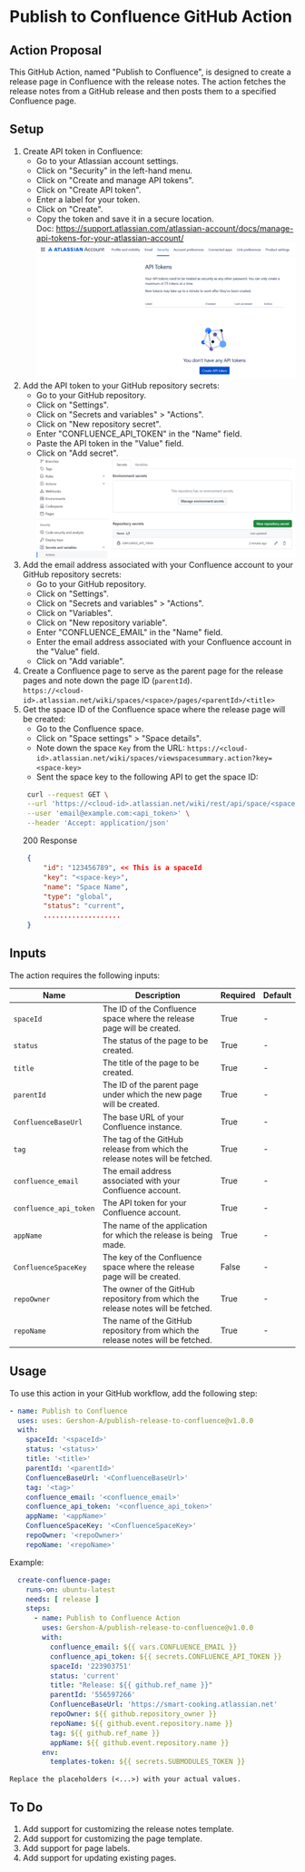 # Publish to Confluence GitHub Action

## Action Proposal

This GitHub Action, named "Publish to Confluence", is designed to create a release page in Confluence with the release notes. The action fetches the release notes from a GitHub release and then posts them to a specified Confluence page.

## Setup

1. Create API token in Confluence:
   - Go to your Atlassian account settings.
   - Click on "Security" in the left-hand menu.
   - Click on "Create and manage API tokens".
   - Click on "Create API token".
   - Enter a label for your token.
   - Click on "Create".
   - Copy the token and save it in a secure location.  
     Doc: <https://support.atlassian.com/atlassian-account/docs/manage-api-tokens-for-your-atlassian-account/>
     ![API Tokens](media/Atlassian_account_api_token.png)
2. Add the API token to your GitHub repository secrets:
   - Go to your GitHub repository.
   - Click on "Settings".
   - Click on "Secrets and variables" > "Actions".
   - Click on "New repository secret".
   - Enter "CONFLUENCE_API_TOKEN" in the "Name" field.
   - Paste the API token in the "Value" field.
   - Click on "Add secret".
   ![Action Secrets](media/Actions_secrets.png)
3. Add the email address associated with your Confluence account to your GitHub repository secrets:
    - Go to your GitHub repository.
    - Click on "Settings".
    - Click on "Secrets and variables" > "Actions".
    - Click on "Variables".
    - Click on "New repository variable".
    - Enter "CONFLUENCE_EMAIL" in the "Name" field.
    - Enter the email address associated with your Confluence account in the "Value" field.
    - Click on "Add variable".
4. Create a Confluence page to serve as the parent page for the release pages and note down the page ID (`parentId`).  
`https://<cloud-id>.atlassian.net/wiki/spaces/<space>/pages/<parentId>/<title>`  
5. Get the space ID of the Confluence space where the release page will be created:
   - Go to the Confluence space.
   - Click on "Space settings" > "Space details".
   - Note down the space `Key` from the URL:
   `https://<cloud-id>.atlassian.net/wiki/spaces/viewspacesummary.action?key=<space-key>`
   - Sent the space key to the following API to get the space ID:
   ```bash
    curl --request GET \
    --url 'https://<cloud-id>.atlassian.net/wiki/rest/api/space/<space-key>' \
    --user 'email@example.com:<api_token>' \
    --header 'Accept: application/json'
   ```
   200 Response
   ```json
    {
        "id": "123456789", << This is a spaceId
        "key": "<space-key>",
        "name": "Space Name",
        "type": "global",
        "status": "current",
        ...................
    }
   ```

## Inputs

The action requires the following inputs:

| Name                 | Description                                                                 | Required | Default                           |
|----------------------|-----------------------------------------------------------------------------|----------|-----------------------------------|
| `spaceId`            | The ID of the Confluence space where the release page will be created.      | True     | -                                 |
| `status`             | The status of the page to be created.                                       | True     | -                                 |
| `title`              | The title of the page to be created.                                        | True     | -                                 |
| `parentId`           | The ID of the parent page under which the new page will be created.         | True     | -                                 |
| `ConfluenceBaseUrl`  | The base URL of your Confluence instance.                                   | True     | -                                 |
| `tag`                | The tag of the GitHub release from which the release notes will be fetched. | True     | -                                 |
| `confluence_email`   | The email address associated with your Confluence account.                  | True     | -                                 |
| `confluence_api_token`| The API token for your Confluence account.                                  | True     | -                                 |
| `appName`            | The name of the application for which the release is being made.            | True     | -                                 |
| `ConfluenceSpaceKey` | The key of the Confluence space where the release page will be created.     | False     | -                                 |
| `repoOwner`          | The owner of the GitHub repository from which the release notes will be fetched. | True | -                                 |
| `repoName`           | The name of the GitHub repository from which the release notes will be fetched. | True | -                                 |

## Usage

To use this action in your GitHub workflow, add the following step:

```yaml
- name: Publish to Confluence
  uses: uses: Gershon-A/publish-release-to-confluence@v1.0.0
  with:
    spaceId: '<spaceId>'
    status: '<status>'
    title: '<title>'
    parentId: '<parentId>'
    ConfluenceBaseUrl: '<ConfluenceBaseUrl>'
    tag: '<tag>'
    confluence_email: '<confluence_email>'
    confluence_api_token: '<confluence_api_token>'
    appName: '<appName>'
    ConfluenceSpaceKey: '<ConfluenceSpaceKey>'
    repoOwner: '<repoOwner>'
    repoName: '<repoName>'
```

Example:

```yaml
  create-confluence-page:
    runs-on: ubuntu-latest
    needs: [ release ]
    steps:
      - name: Publish to Confluence Action
        uses: Gershon-A/publish-release-to-confluence@v1.0.0
        with:
          confluence_email: ${{ vars.CONFLUENCE_EMAIL }}
          confluence_api_token: ${{ secrets.CONFLUENCE_API_TOKEN }}
          spaceId: '223903751'
          status: 'current'
          title: "Release: ${{ github.ref_name }}"
          parentId: '556597266'
          ConfluenceBaseUrl: 'https://smart-cooking.atlassian.net'
          repoOwner: ${{ github.repository_owner }}
          repoName: ${{ github.event.repository.name }}
          tag: ${{ github.ref_name }}
          appName: ${{ github.event.repository.name }}
        env:
          templates-token: ${{ secrets.SUBMODULES_TOKEN }}
```

    Replace the placeholders (<...>) with your actual values.

## To Do

1. Add support for customizing the release notes template.
2. Add support for customizing the page template.
3. Add support for page labels.
4. Add support for updating existing pages.
